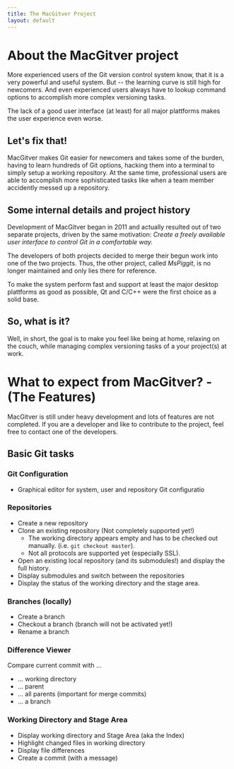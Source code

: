 ```yaml
---
title: The MacGitver Project
layout: default
---
```


# About the MacGitver project
More experienced users of the Git version control system know, that it is a very powerful and useful system. But -- the learning curve is still high for newcomers. And even experienced users always have to lookup command options to accomplish more complex versioning tasks.

The lack of a good user interface (at least) for all major plattforms makes the user experience even worse.

## Let's fix that!
MacGitver makes Git easier for newcomers and takes some of the burden, having to learn hundreds of Git options, hacking them into a terminal to simply setup a working repository.
At the same time, professional users are able to accomplish more sophisticated tasks like when a team member accidently messed up a repository.

## Some internal details and project history
Development of MacGitver began in 2011 and actually resulted out of two separate projects, driven by the same motivation:
*Create a freely available user interface to control Git in a comfortable way.*

The developers of both projects decided to merge their begun work into one of the two projects. Thus, the other project, called *MsPiggit*, is no longer maintained and only lies there for reference.

To make the system perform fast and support at least the major desktop plattforms as good as possible, Qt and C/C++ were the first choice as a solid base.

## So, what is it?
Well, in short, the goal is to make you feel like being at home, relaxing on the couch, while managing complex versioning tasks of a your project(s) at work.

# What to expect from MacGitver? - (The Features)
MacGitver is still under heavy development and lots of features are not completed. If you are a developer and like to contribute to the project, feel free to contact one of the developers.

## Basic Git tasks

### Git Configuration
* Graphical editor for system, user and repository Git configuratio

### Repositories
* Create a new repository
* Clone an existing repository (Not completely supported yet!)
    * The working directory appears empty and has to be checked out manually. (i.e. `git checkout master`).
    * Not all protocols are supported yet (especially SSL).
* Open an existing local repository (and its submodules!) and display the full history.
* Display submodules and switch between the repositories
* Display the status of the working directory and the stage area.

### Branches (locally)
* Create a branch
* Checkout a branch (branch will not be activated yet!)
* Rename a branch

### Difference Viewer
Compare current commit with ...

* ... working directory
* ... parent
* ... all parents (important for merge commits)
* ... a branch

### Working Directory and Stage Area
* Display working directory and Stage Area (aka the Index)
* Highlight changed files in working directory
* Display file differences
* Create a commit (with a message)
